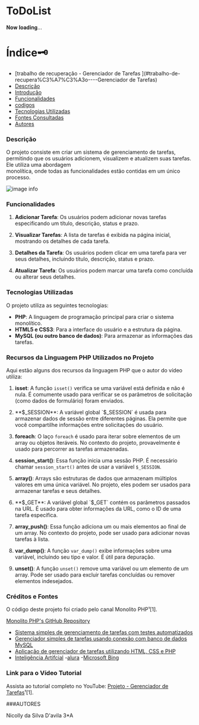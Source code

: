 # ToDoList

𝐍𝐨𝐰 𝐥𝐨𝐚𝐝𝐢𝐧𝐠...

# Índice🗝️
   - [trabalho de recuperação - Gerenciador de Tarefas ](#trabalho-de-recupera%C3%A7%C3%A3o----Gerenciador de Tarefas)  
   - [Descrição](#descri%C3%A7%C3%A3o)  
   - [Introdução](#introdu%C3%A7%C3%A3o)  
   - [Funcionalidades](#funcionalidades)
   - [codigos](#codigos)
   - [Tecnologias Utilizadas](#tecnologias-utilizadas)  
   - [Fontes Consultadas](#fontes-consultadas)  
   - [Autores](#autores)

### Descrição

O projeto consiste em criar um sistema de gerenciamento de tarefas, permitindo que os usuários adicionem, visualizem e atualizem suas tarefas. Ele utiliza uma abordagem  
monolítica, onde todas as funcionalidades estão contidas em um único processo.

![image info](img/ListaTarefas.png)

### Funcionalidades

1. **Adicionar Tarefa**: Os usuários podem adicionar novas tarefas especificando um título, descrição, status e prazo.

2. **Visualizar Tarefas**: A lista de tarefas é exibida na página inicial, mostrando os detalhes de cada tarefa.

3. **Detalhes da Tarefa**: Os usuários podem clicar em uma tarefa para ver seus detalhes, incluindo título, descrição, status e prazo.

4. **Atualizar Tarefa**: Os usuários podem marcar uma tarefa como concluída ou alterar seus detalhes.

### Tecnologias Utilizadas

O projeto utiliza as seguintes tecnologias:

- **PHP**: A linguagem de programação principal para criar o sistema monolítico.
- **HTML5 e CSS3**: Para a interface do usuário e a estrutura da página.
- **MySQL (ou outro banco de dados)**: Para armazenar as informações das tarefas.

### Recursos da Linguagem PHP Utilizados no Projeto

Aqui estão alguns dos recursos da linguagem PHP que o autor do vídeo utiliza:

1. **isset**: A função `isset()` verifica se uma variável está definida e não é nula. É comumente usado para verificar se os parâmetros de solicitação (como dados de formulário) foram enviados.

2. **$_SESSION**: A variável global `$_SESSION` é usada para armazenar dados de sessão entre diferentes páginas. Ela permite que você compartilhe informações entre solicitações do usuário.

3. **foreach**: O laço `foreach` é usado para iterar sobre elementos de um array ou objetos iteráveis. No contexto do projeto, provavelmente é usado para percorrer as tarefas armazenadas.

4. **session_start()**: Essa função inicia uma sessão PHP. É necessário chamar `session_start()` antes de usar a variável `$_SESSION`.

5. **array()**: Arrays são estruturas de dados que armazenam múltiplos valores em uma única variável. No projeto, eles podem ser usados para armazenar tarefas e seus detalhes.

6. **$_GET**: A variável global `$_GET` contém os parâmetros passados na URL. É usado para obter informações da URL, como o ID de uma tarefa específica.

7. **array_push()**: Essa função adiciona um ou mais elementos ao final de um array. No contexto do projeto, pode ser usado para adicionar novas tarefas à lista.

8. **var_dump()**: A função `var_dump()` exibe informações sobre uma variável, incluindo seu tipo e valor. É útil para depuração.

9. **unset()**: A função `unset()` remove uma variável ou um elemento de um array. Pode ser usado para excluir tarefas concluídas ou remover elementos indesejados.

### Créditos e Fontes

O código deste projeto foi criado pelo canal Monolito PHP¹[1].

[Monolito PHP's GitHub Repository](https://github.com/vilsonsampaio/task-manager)
- [Sistema simples de gerenciamento de tarefas com testes automatizados](https://github.com/walterhml/simple-task-management-system-with-php)
- [Gerenciador simples de tarefas usando conexão com banco de dados MySQL](https://github.com/felipetulio/gerenciador-tarefas-simples)
- [Aplicação de gerenciador de tarefas utilizando HTML, CSS e PHP](https://github.com/emilypessoa/GerenciadorDeTarefas)
- [Inteligência Artifcial](https://chat.openai.com/)
-[alura](https://www.alura.com.br/artigos/escrever-bom-readme?utm_term=&utm_campaign=&utm_source=adwords&utm_medium=ppc&hsa_acc=7964138385&hsa_cam=20946398532&hsa_grp=153091871930&hsa_ad=688089973825&hsa_src=g&hsa_tgt=dsa-2258482177123&hsa_kw=&hsa_mt=&hsa_net=adwords&hsa_ver=3&gad_source=1&gclid=Cj0KCQjwncWvBhD_ARIsAEb2HW8ijk7NVhpuiVanaYEGFFOvZkBpjlnMcjF5Wcw-slwIVdYTzACJOG4aAiywEALw_wcB)
-[Microsoft Bing](https://www.bing.com/chat?q=Microsoft+Copilot&FORM=hpcodx)


### Link para o Vídeo Tutorial

Assista ao tutorial completo no YouTube: [Projeto - Gerenciador de Tarefas](https://www.youtube.com/watch?v=dJ49I-QYYUk)¹[1].

###AUTORES

Nicolly da Silva D'avila 3*A
